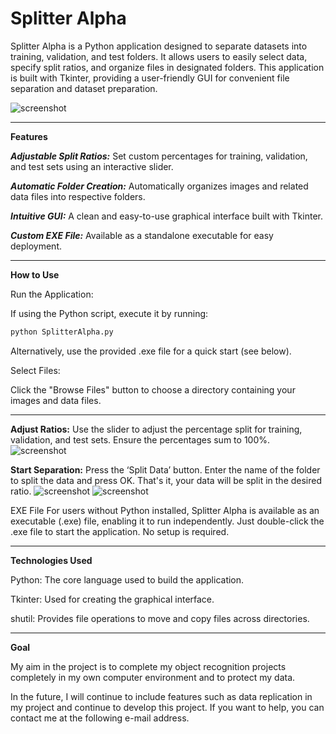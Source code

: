 # **Splitter Alpha**

Splitter Alpha is a Python application designed to separate datasets into training, validation, and test folders. It allows users to easily select data, specify split ratios, and organize files in designated folders. This application is built with Tkinter, providing a user-friendly GUI for convenient file separation and dataset preparation.

![screenshot](https://drive.google.com/drive/u/1/folders/1c8BJx_6-xaG3imCU3xy8uyOzNvZW4W0J)


-----


**Features**

***Adjustable Split Ratios:*** Set custom percentages for training, validation, and test sets using an interactive slider.

***Automatic Folder Creation:*** Automatically organizes images and related data files into respective folders.

***Intuitive GUI:*** A clean and easy-to-use graphical interface built with Tkinter.

***Custom EXE File:*** Available as a standalone executable for easy deployment.


-----


**How to Use**

Run the Application:

If using the Python script, execute it by running:
```bash
python SplitterAlpha.py
```

Alternatively, use the provided .exe file for a quick start (see below).

Select Files:

Click the "Browse Files" button to choose a directory containing your images and data files.


-----


**Adjust Ratios:** Use the slider to adjust the percentage split for training, validation, and test sets. Ensure the percentages sum to 100%.
![screenshot](https://drive.google.com/drive/u/1/folders/1c8BJx_6-xaG3imCU3xy8uyOzNvZW4W0J)

**Start Separation:** Press the ‘Split Data’ button. Enter the name of the folder to split the data and press OK. That's it, your data will be split in the desired ratio.
![screenshot](https://drive.google.com/drive/u/1/folders/1c8BJx_6-xaG3imCU3xy8uyOzNvZW4W0J)
![screenshot](https://drive.google.com/drive/u/1/folders/1c8BJx_6-xaG3imCU3xy8uyOzNvZW4W0J)

EXE File
For users without Python installed, Splitter Alpha is available as an executable (.exe) file, enabling it to run independently. Just double-click the .exe file to start the application. No setup is required.


-----


**Technologies Used**

Python: The core language used to build the application.

Tkinter: Used for creating the graphical interface.

shutil: Provides file operations to move and copy files across directories.

-----
**Goal**

My aim in the project is to complete my object recognition projects completely in my own computer environment and to protect my data.

In the future, I will continue to include features such as data replication in my project and continue to develop this project. If you want to help, you can contact me at the following e-mail address.
